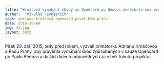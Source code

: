 ```yaml
---
title: "Krnáčová vymáhání škody za Opencard po Bémovi nenechala ani prověřit"
author:  "Mikuláš Fernjenčík"
tags: adriana-krnáčová opencard pavel-bém praha
date: 2016-10-04
img: 13.jpg
layout: post
---
```


Piráti 29. září 2015, tedy před rokem, vyzvali primátorku Adrianu Krnáčovou a Radu Prahy, aby prověřila vymáhání škod způsobených v kauze Opencard po Pavlu Bémovi a dalších lidech odpovědných za vznik tohoto projektu.
